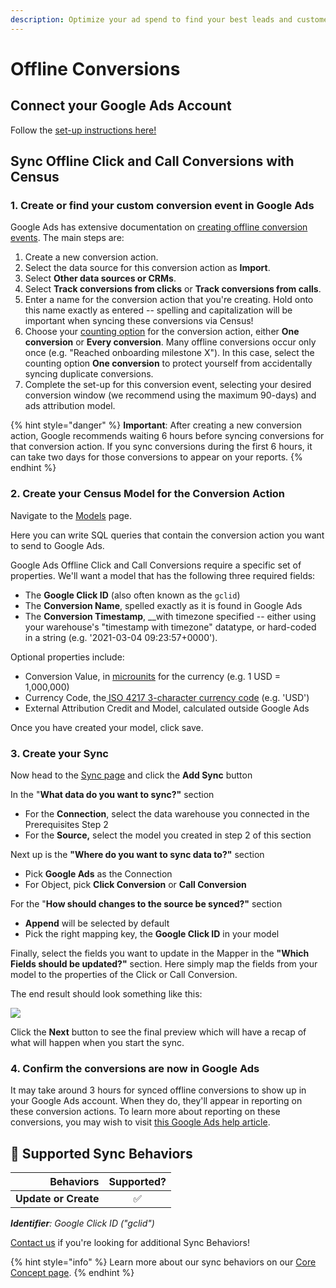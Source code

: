```yaml
---
description: Optimize your ad spend to find your best leads and customers.
---
```


# Offline Conversions

## Connect your Google Ads Account

Follow the [set-up instructions here!](https://docs.getcensus.com/destinations/google-ads)

## Sync Offline Click and Call Conversions with Census

### 1. Create or find your custom conversion event in Google Ads

Google Ads has extensive documentation on [creating offline conversion events](https://support.google.com/google-ads/answer/7012522?hl=en-GB). The main steps are:

1. Create a new conversion action.
2. Select the data source for this conversion action as **Import**.
3. Select **Other data sources or CRMs**.
4. Select **Track conversions from clicks** or **Track conversions from calls**.
5. Enter a name for the conversion action that you're creating. Hold onto this name exactly as entered -- spelling and capitalization will be important when syncing these conversions via Census!
6. Choose your [counting option](https://support.google.com/google-ads/answer/3438531?hl=en-GB) for the conversion action, either **One conversion** or **Every conversion**. Many offline conversions occur only once \(e.g. "Reached onboarding milestone X"\). In this case, select the counting option **One conversion** to protect yourself from accidentally syncing duplicate conversions.
7. Complete the set-up for this conversion event, selecting your desired conversion window \(we recommend using the maximum 90-days\) and ads attribution model.

{% hint style="danger" %}
**Important**: After creating a new conversion action, Google recommends waiting 6 hours before syncing conversions for that conversion action. If you sync conversions during the first 6 hours, it can take two days for those conversions to appear on your reports.
{% endhint %}

### 2. Create your Census Model for the Conversion Action

Navigate to the [Models](https://app.getcensus.com/models) page.​

Here you can write SQL queries that contain the conversion action you want to send to Google Ads.

Google Ads Offline Click and Call Conversions require a specific set of properties. We'll want a model that has the following three required fields:

* The **Google Click ID** \(also often known as the `gclid`\)
* The **Conversion Name**, spelled exactly as it is found in Google Ads
* The **Conversion Timestamp**, \_\_with timezone specified -- either using your warehouse's "timestamp with timezone" datatype, or hard-coded in a string \(e.g. '2021-03-04 09:23:57+0000'\).

Optional properties include:

* Conversion Value, in [microunits](https://developers.google.com/adwords/api/docs/reference/v201809/BudgetService.Money#microamount) for the currency \(e.g. 1 USD = 1,000,000\)
* Currency Code, the[ ISO 4217 3-character currency code](https://developers.google.com/adwords/api/docs/appendix/codes-formats#expandable-18) \(e.g. 'USD'\)
* External Attribution Credit and Model, calculated outside Google Ads

Once you have created your model, click save.

### 3. Create your Sync

Now head to the [Sync page](https://app.getcensus.com/syncs) and click the **Add Sync** button

In the "**What data do you want to sync?"** section

* For the **Connection**, select the data warehouse you connected in the Prerequisites Step 2
* For the **Source,** select the model you created in step 2 of this section

Next up is the **"Where do you want to sync data to?"** section

* Pick **Google Ads** as the Connection
* For Object, pick **Click Conversion** or **Call Conversion**

For the "**How should changes to the source be synced?"** section

* **Append** will be selected by default
* Pick the right mapping key, the **Google Click ID** in your model

Finally, select the fields you want to update in the Mapper in the **"Which Fields should be updated?"** section. Here simply map the fields from your model to the properties of the Click or Call Conversion.

The end result should look something like this:

![](../../.gitbook/assets/screely-1631098088943.png)

Click the **Next** button to see the final preview which will have a recap of what will happen when you start the sync.

### 4. Confirm the conversions are now in Google Ads

It may take around 3 hours for synced offline conversions to show up in your Google Ads account. When they do, they'll appear in reporting on these conversion actions. To learn more about reporting on these conversions, you may wish to visit [this Google Ads help article](https://support.google.com/google-ads/answer/6270625).

## 🔄 Supported Sync Behaviors

| **Behaviors** | **Supported?** |
| ---: | :---: |
| **Update or Create** | ✅ |

_**Identifier**: Google Click ID \("gclid"\)_

[Contact us](mailto:support@getcensus.com) if you're looking for additional Sync Behaviors!

{% hint style="info" %}
Learn more about our sync behaviors on our [Core Concept page](../../basics/core-concept.md#the-different-sync-behaviors).
{% endhint %}

